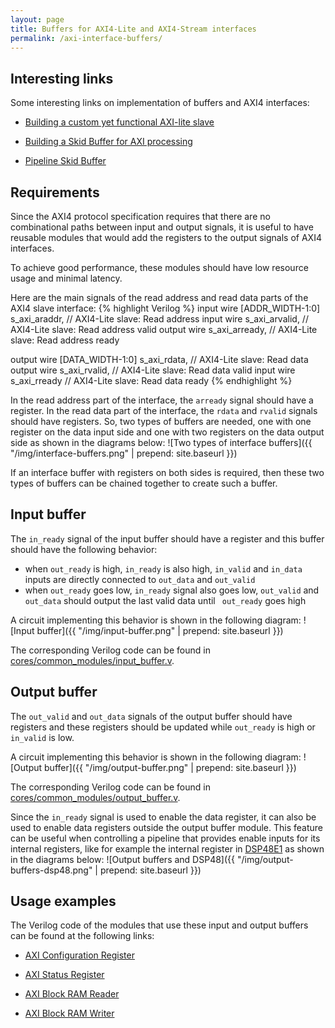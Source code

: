 ```yaml
---
layout: page
title: Buffers for AXI4-Lite and AXI4-Stream interfaces
permalink: /axi-interface-buffers/
---
```


Interesting links
-----

Some interesting links on implementation of buffers and AXI4 interfaces:

 - [Building a custom yet functional AXI-lite slave](https://zipcpu.com/blog/2019/01/12/demoaxilite.html)

 - [Building a Skid Buffer for AXI processing](https://zipcpu.com/blog/2019/05/22/skidbuffer.html)

 - [Pipeline Skid Buffer](http://fpgacpu.ca/fpga/Pipeline_Skid_Buffer.html)

Requirements
-----

Since the AXI4 protocol specification requires that there are no combinational paths between input and output signals, it is useful to have reusable modules that would add the registers to the output signals of AXI4 interfaces.

To achieve good performance, these modules should have low resource usage and minimal latency.

Here are the main signals of the read address and read data parts of the AXI4 slave interface:
{% highlight Verilog %}
  input  wire [ADDR_WIDTH-1:0] s_axi_araddr,  // AXI4-Lite slave: Read address
  input  wire                  s_axi_arvalid, // AXI4-Lite slave: Read address valid
  output wire                  s_axi_arready, // AXI4-Lite slave: Read address ready

  output wire [DATA_WIDTH-1:0] s_axi_rdata,   // AXI4-Lite slave: Read data
  output wire                  s_axi_rvalid,  // AXI4-Lite slave: Read data valid
  input  wire                  s_axi_rready   // AXI4-Lite slave: Read data ready
{% endhighlight %}

In the read address part of the interface, the `arready` signal should have a register. In the read data part of the interface, the `rdata` and `rvalid` signals should have registers. So, two types of buffers are needed, one with one register on the data input side and one with two registers on the data output side as shown in the diagrams below:
![Two types of interface buffers]({{ "/img/interface-buffers.png" | prepend: site.baseurl }})

If an interface buffer with registers on both sides is required, then these two types of buffers can be chained together to create such a buffer.

Input buffer
-----

The `in_ready` signal of the input buffer should have a register and this buffer should have the following behavior:
 - when `out_ready` is high, `in_ready` is also high, `in_valid` and `in_data` inputs are directly connected to `out_data` and `out_valid`
 - when `out_ready` goes low, `in_ready` signal also goes low, `out_valid` and `out_data` should output the last valid data until ` out_ready` goes high

A circuit implementing this behavior is shown in the following diagram:
![Input buffer]({{ "/img/input-buffer.png" | prepend: site.baseurl }})

The corresponding Verilog code can be found in [cores/common_modules/input_buffer.v](https://github.com/pavel-demin/red-pitaya-notes/tree/master/cores/common_modules/input_buffer.v).

Output buffer
-----

The `out_valid` and `out_data` signals of the output buffer should have registers and these registers should be updated while `out_ready` is high or `in_valid` is low.

A circuit implementing this behavior is shown in the following diagram:
![Output buffer]({{ "/img/output-buffer.png" | prepend: site.baseurl }})

The corresponding Verilog code can be found in [cores/common_modules/output_buffer.v](https://github.com/pavel-demin/red-pitaya-notes/tree/master/cores/common_modules/output_buffer.v).

Since the `in_ready` signal is used to enable the data register, it can also be used to enable data registers outside the output buffer module. This feature can be useful when controlling a pipeline that provides enable inputs for its internal registers, like for example the internal register in [DSP48E1](https://docs.xilinx.com/v/u/en-US/ug479_7Series_DSP48E1) as shown in the diagrams below:
![Output buffers and DSP48]({{ "/img/output-buffers-dsp48.png" | prepend: site.baseurl }})

Usage examples
-----

The Verilog code of the modules that use these input and output buffers can be found at the following links:

 - [AXI Configuration Register](https://github.com/pavel-demin/red-pitaya-notes/blob/master/cores/axi_cfg_register_v1_0/axi_cfg_register.v)

 - [AXI Status Register](https://github.com/pavel-demin/red-pitaya-notes/blob/master/cores/axi_sts_register_v1_0/axi_sts_register.v)

 - [AXI Block RAM Reader](https://github.com/pavel-demin/red-pitaya-notes/blob/master/cores/axi_bram_reader_v1_0/axi_bram_reader.v)

 - [AXI Block RAM Writer](https://github.com/pavel-demin/red-pitaya-notes/blob/master/cores/axi_bram_reader_v1_0/axi_bram_reader.v)